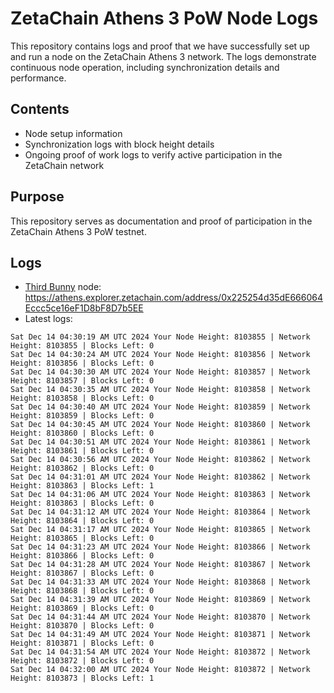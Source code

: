 # ZetaChain Athens 3 PoW Node Logs
This repository contains logs and proof that we have successfully set up and run a node on the ZetaChain Athens 3 network. The logs demonstrate continuous node operation, including synchronization details and performance.

## Contents
- Node setup information
- Synchronization logs with block height details
- Ongoing proof of work logs to verify active participation in the ZetaChain network

## Purpose
This repository serves as documentation and proof of participation in the ZetaChain Athens 3 PoW testnet.

## Logs

- [Third Bunny](https://thirdbunny.xyz/) node: https://athens.explorer.zetachain.com/address/0x225254d35dE666064Eccc5ce16eF1D8bF8D7b5EE
- Latest logs:
```
Sat Dec 14 04:30:19 AM UTC 2024 Your Node Height: 8103855 | Network Height: 8103855 | Blocks Left: 0
Sat Dec 14 04:30:24 AM UTC 2024 Your Node Height: 8103856 | Network Height: 8103856 | Blocks Left: 0
Sat Dec 14 04:30:30 AM UTC 2024 Your Node Height: 8103857 | Network Height: 8103857 | Blocks Left: 0
Sat Dec 14 04:30:35 AM UTC 2024 Your Node Height: 8103858 | Network Height: 8103858 | Blocks Left: 0
Sat Dec 14 04:30:40 AM UTC 2024 Your Node Height: 8103859 | Network Height: 8103859 | Blocks Left: 0
Sat Dec 14 04:30:45 AM UTC 2024 Your Node Height: 8103860 | Network Height: 8103860 | Blocks Left: 0
Sat Dec 14 04:30:51 AM UTC 2024 Your Node Height: 8103861 | Network Height: 8103861 | Blocks Left: 0
Sat Dec 14 04:30:56 AM UTC 2024 Your Node Height: 8103862 | Network Height: 8103862 | Blocks Left: 0
Sat Dec 14 04:31:01 AM UTC 2024 Your Node Height: 8103862 | Network Height: 8103863 | Blocks Left: 1
Sat Dec 14 04:31:06 AM UTC 2024 Your Node Height: 8103863 | Network Height: 8103863 | Blocks Left: 0
Sat Dec 14 04:31:12 AM UTC 2024 Your Node Height: 8103864 | Network Height: 8103864 | Blocks Left: 0
Sat Dec 14 04:31:17 AM UTC 2024 Your Node Height: 8103865 | Network Height: 8103865 | Blocks Left: 0
Sat Dec 14 04:31:23 AM UTC 2024 Your Node Height: 8103866 | Network Height: 8103866 | Blocks Left: 0
Sat Dec 14 04:31:28 AM UTC 2024 Your Node Height: 8103867 | Network Height: 8103867 | Blocks Left: 0
Sat Dec 14 04:31:33 AM UTC 2024 Your Node Height: 8103868 | Network Height: 8103868 | Blocks Left: 0
Sat Dec 14 04:31:39 AM UTC 2024 Your Node Height: 8103869 | Network Height: 8103869 | Blocks Left: 0
Sat Dec 14 04:31:44 AM UTC 2024 Your Node Height: 8103870 | Network Height: 8103870 | Blocks Left: 0
Sat Dec 14 04:31:49 AM UTC 2024 Your Node Height: 8103871 | Network Height: 8103871 | Blocks Left: 0
Sat Dec 14 04:31:54 AM UTC 2024 Your Node Height: 8103872 | Network Height: 8103872 | Blocks Left: 0
Sat Dec 14 04:32:00 AM UTC 2024 Your Node Height: 8103872 | Network Height: 8103873 | Blocks Left: 1
```
